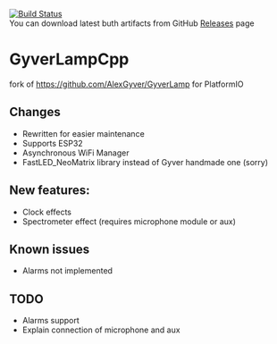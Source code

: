 [![Build Status](https://travis-ci.org/CODeRUS/GyverLampCpp.svg?branch=master)](https://travis-ci.org/CODeRUS/GyverLampCpp)
<br />
You can download latest buth artifacts from GitHub [Releases](https://github.com/CODeRUS/GyverLampCpp/releases) page
<br />
# GyverLampCpp

fork of https://github.com/AlexGyver/GyverLamp for PlatformIO

## Changes

- Rewritten for easier maintenance
- Supports ESP32
- Asynchronous WiFi Manager
- FastLED_NeoMatrix library instead of Gyver handmade one (sorry)

## New features:

- Clock effects
- Spectrometer effect (requires microphone module or aux)

## Known issues

- Alarms not implemented

## TODO

- Alarms support
- Explain connection of microphone and aux